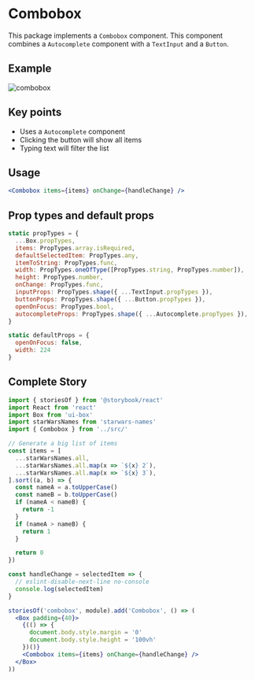 # Combobox

This package implements a `Combobox` component. This component combines a `Autocomplete` component with a `TextInput` and a `Button`.

## Example

![combobox](https://user-images.githubusercontent.com/564463/32206959-e7722c36-bdb5-11e7-8ac6-7d0b695e7bcb.gif)

## Key points

* Uses a `Autocomplete` component
* Clicking the button will show all items
* Typing text will filter the list

## Usage

```jsx
<Combobox items={items} onChange={handleChange} />
```

## Prop types and default props

```js
static propTypes = {
  ...Box.propTypes,
  items: PropTypes.array.isRequired,
  defaultSelectedItem: PropTypes.any,
  itemToString: PropTypes.func,
  width: PropTypes.oneOfType([PropTypes.string, PropTypes.number]),
  height: PropTypes.number,
  onChange: PropTypes.func,
  inputProps: PropTypes.shape({ ...TextInput.propTypes }),
  buttonProps: PropTypes.shape({ ...Button.propTypes }),
  openOnFocus: PropTypes.bool,
  autocompleteProps: PropTypes.shape({ ...Autocomplete.propTypes }),
}

static defaultProps = {
  openOnFocus: false,
  width: 224
}
```


## Complete Story
```jsx
import { storiesOf } from '@storybook/react'
import React from 'react'
import Box from 'ui-box'
import starWarsNames from 'starwars-names'
import { Combobox } from '../src/'

// Generate a big list of items
const items = [
  ...starWarsNames.all,
  ...starWarsNames.all.map(x => `${x} 2`),
  ...starWarsNames.all.map(x => `${x} 3`),
].sort((a, b) => {
  const nameA = a.toUpperCase()
  const nameB = b.toUpperCase()
  if (nameA < nameB) {
    return -1
  }
  if (nameA > nameB) {
    return 1
  }

  return 0
})

const handleChange = selectedItem => {
  // eslint-disable-next-line no-console
  console.log(selectedItem)
}

storiesOf('combobox', module).add('Combobox', () => (
  <Box padding={40}>
    {(() => {
      document.body.style.margin = '0'
      document.body.style.height = '100vh'
    })()}
    <Combobox items={items} onChange={handleChange} />
  </Box>
))
```
